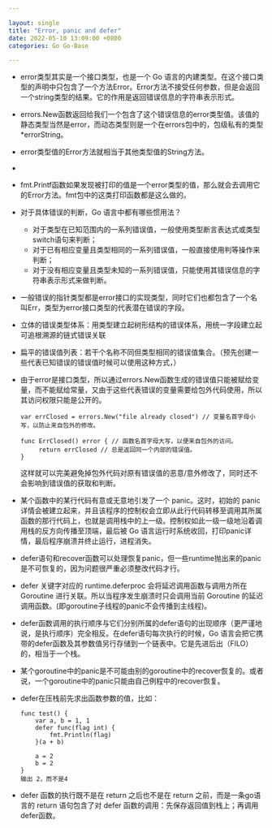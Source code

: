 ```yaml
---

layout: single  
title: "Error, panic and defer"  
date: 2022-05-10 13:09:00 +0800   
categories: Go Go-Base

---
```


* error类型其实是一个接口类型，也是一个 Go 语言的内建类型。在这个接口类型的声明中只包含了一个方法Error。Error方法不接受任何参数，但是会返回一个string类型的结果。它的作用是返回错误信息的字符串表示形式。
* errors.New函数返回给我们一个包含了这个错误信息的error类型值。该值的静态类型当然是error，而动态类型则是一个在errors包中的，包级私有的类型*errorString。
* error类型值的Error方法就相当于其他类型值的String方法。
* 
* fmt.Printf函数如果发现被打印的值是一个error类型的值，那么就会去调用它的Error方法。fmt包中的这类打印函数都是这么做的。
* 对于具体错误的判断，Go 语言中都有哪些惯用法？
	*  对于类型在已知范围内的一系列错误值，一般使用类型断言表达式或类型switch语句来判断；
	*  对于已有相应变量且类型相同的一系列错误值，一般直接使用判等操作来判断；
	*  对于没有相应变量且类型未知的一系列错误值，只能使用其错误信息的字符串表示形式来做判断。
* 一般错误的指针类型都是error接口的实现类型，同时它们也都包含了一个名叫Err，类型为error接口类型的代表潜在错误的字段。
* 立体的错误类型体系：用类型建立起树形结构的错误体系，用统一字段建立起可追根溯源的链式错误关联
* 扁平的错误值列表：若干个名称不同但类型相同的错误值集合。（预先创建一些代表已知错误的错误值时候可以使用这种方式，）
* 由于error是接口类型，所以通过errors.New函数生成的错误值只能被赋给变量，而不能赋给常量，又由于这些代表错误的变量需要给包外代码使用，所以其访问权限只能是公开的。

	```
	var errClosed = errors.New("file already closed") // 变量名首字母小写，以防止来自包外的修改。

	func ErrClosed() error { // 函数名首字母大写，以便来自包外的访问。
 		 return errClosed // 总是返回同一个内部的错误值。
	}
	
	```
	这样就可以完美避免掉包外代码对原有错误值的恶意/意外修改了，同时还不会影响到错误值的获取和判断。* 某个函数中的某行代码有意或无意地引发了一个 panic。这时，初始的 panic 详情会被建立起来，并且该程序的控制权会立即从此行代码转移至调用其所属函数的那行代码上，也就是调用栈中的上一级。控制权如此一级一级地沿着调用栈的反方向传播至顶端，最后被 Go 语言运行时系统收回，打印panic详情，最后程序崩溃并终止运行，进程消失。
* defer语句和recover函数可以处理恢复panic，但一些runtime抛出来的panic是不可恢复的，因为问题很严重必须整改代码才行。
* defer 关键字对应的 runtime.deferproc 会将延迟调用函数与调用方所在 Goroutine 进行关联。所以当程序发生崩溃时只会调用当前 Goroutine 的延迟调用函数。(即goroutine子线程的panic不会传播到主线程)。
* defer函数调用的执行顺序与它们分别所属的defer语句的出现顺序（更严谨地说，是执行顺序）完全相反。在defer语句每次执行的时候，Go 语言会把它携带的defer函数及其参数值另行存储到一个链表中。它是先进后出（FILO）的，相当于一个栈。
* 某个goroutine中的panic是不可能由别的goroutine中的recover恢复的。或者说，一个goroutine中的panic只能由自己例程中的recover恢复。
* defer在压栈前先求出函数参数的值，比如：

	```
	func test() {
		var a, b = 1, 1
		defer func(flag int) {
			fmt.Println(flag)
		}(a + b)
	
		a = 2
		b = 2
	}
	输出 2，而不是4
	```
* defer 函数的执行既不是在 return 之后也不是在 return 之前，而是一条go语言的 return 语句包含了对 defer 函数的调用：先保存返回值到栈上；再调用defer函数。